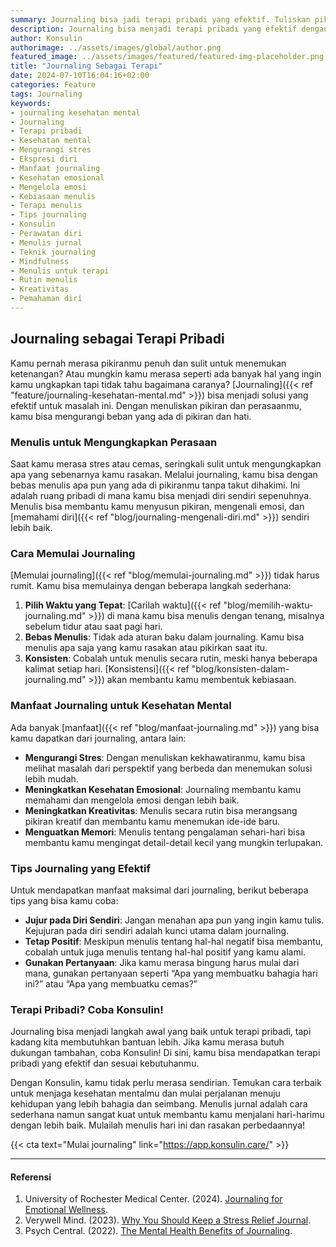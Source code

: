 ```yaml
---
summary: Journaling bisa jadi terapi pribadi yang efektif. Tuliskan pikiranmu dan rasakan beban berkurang.
description: Journaling bisa menjadi terapi pribadi yang efektif dengan membantu kamu mengekspresikan pikiran dan perasaan, sehingga mengurangi beban mental. Dengan menulis, kamu dapat memahami dan mengelola emosi lebih baik, mengurangi stres, dan meningkatkan kreativitas serta kesehatan emosional. Mulailah dengan memilih waktu yang tepat, menulis secara bebas, dan konsisten. Journaling juga bisa melengkapi terapi pribadi jika kamu memerlukan dukungan tambahan. Coba Konsulin untuk mendapatkan terapi pribadi yang sesuai kebutuhanmu dan rasakan perbedaannya dalam menjaga kesehatan mentalmu. Terapi pribadi? Coba Konsulin!
author: Konsulin
authorimage: ../assets/images/global/author.png
featured_image: ../assets/images/featured/featured-img-placeholder.png
title: "Journaling Sebagai Terapi"
date: 2024-07-10T16:04:16+02:00
categories: Feature
tags: Journaling
keywords:
- journaling kesehatan mental
- Journaling
- Terapi pribadi
- Kesehatan mental
- Mengurangi stres
- Ekspresi diri
- Manfaat journaling
- Kesehatan emosional
- Mengelola emosi
- Kebiasaan menulis
- Terapi menulis
- Tips journaling
- Konsulin
- Perawatan diri
- Menulis jurnal
- Teknik journaling
- Mindfulness
- Menulis untuk terapi
- Rutin menulis
- Kreativitas
- Pemahaman diri
---
```


## Journaling sebagai Terapi Pribadi

Kamu pernah merasa pikiranmu penuh dan sulit untuk menemukan ketenangan? Atau mungkin kamu merasa seperti ada banyak hal yang ingin kamu ungkapkan tapi tidak tahu bagaimana caranya? [Journaling]({{< ref "feature/journaling-kesehatan-mental.md" >}}) bisa menjadi solusi yang efektif untuk masalah ini. Dengan menuliskan pikiran dan perasaanmu, kamu bisa mengurangi beban yang ada di pikiran dan hati.

### Menulis untuk Mengungkapkan Perasaan

Saat kamu merasa stres atau cemas, seringkali sulit untuk mengungkapkan apa yang sebenarnya kamu rasakan. Melalui journaling, kamu bisa dengan bebas menulis apa pun yang ada di pikiranmu tanpa takut dihakimi. Ini adalah ruang pribadi di mana kamu bisa menjadi diri sendiri sepenuhnya. Menulis bisa membantu kamu menyusun pikiran, mengenali emosi, dan [memahami diri]({{< ref "blog/journaling-mengenali-diri.md" >}}) sendiri lebih baik.

### Cara Memulai Journaling

[Memulai journaling]({{< ref "blog/memulai-journaling.md" >}}) tidak harus rumit. Kamu bisa memulainya dengan beberapa langkah sederhana:

1. **Pilih Waktu yang Tepat**: [Carilah waktu]({{< ref "blog/memilih-waktu-journaling.md" >}}) di mana kamu bisa menulis dengan tenang, misalnya sebelum tidur atau saat pagi hari.
2. **Bebas Menulis**: Tidak ada aturan baku dalam journaling. Kamu bisa menulis apa saja yang kamu rasakan atau pikirkan saat itu.
3. **Konsisten**: Cobalah untuk menulis secara rutin, meski hanya beberapa kalimat setiap hari. [Konsistensi]({{< ref "blog/konsisten-dalam-journaling.md" >}}) akan membantu kamu membentuk kebiasaan.

### Manfaat Journaling untuk Kesehatan Mental

Ada banyak [manfaat]({{< ref "blog/manfaat-journaling.md" >}}) yang bisa kamu dapatkan dari journaling, antara lain:

- **Mengurangi Stres**: Dengan menuliskan kekhawatiranmu, kamu bisa melihat masalah dari perspektif yang berbeda dan menemukan solusi lebih mudah.
- **Meningkatkan Kesehatan Emosional**: Journaling membantu kamu memahami dan mengelola emosi dengan lebih baik.
- **Meningkatkan Kreativitas**: Menulis secara rutin bisa merangsang pikiran kreatif dan membantu kamu menemukan ide-ide baru.
- **Menguatkan Memori**: Menulis tentang pengalaman sehari-hari bisa membantu kamu mengingat detail-detail kecil yang mungkin terlupakan.

### Tips Journaling yang Efektif

Untuk mendapatkan manfaat maksimal dari journaling, berikut beberapa tips yang bisa kamu coba:

- **Jujur pada Diri Sendiri**: Jangan menahan apa pun yang ingin kamu tulis. Kejujuran pada diri sendiri adalah kunci utama dalam journaling.
- **Tetap Positif**: Meskipun menulis tentang hal-hal negatif bisa membantu, cobalah untuk juga menulis tentang hal-hal positif yang kamu alami.
- **Gunakan Pertanyaan**: Jika kamu merasa bingung harus mulai dari mana, gunakan pertanyaan seperti “Apa yang membuatku bahagia hari ini?” atau “Apa yang membuatku cemas?”

### Terapi Pribadi? Coba Konsulin!

Journaling bisa menjadi langkah awal yang baik untuk terapi pribadi, tapi kadang kita membutuhkan bantuan lebih. Jika kamu merasa butuh dukungan tambahan, coba Konsulin! Di sini, kamu bisa mendapatkan terapi pribadi yang efektif dan sesuai kebutuhanmu.

Dengan Konsulin, kamu tidak perlu merasa sendirian. Temukan cara terbaik untuk menjaga kesehatan mentalmu dan mulai perjalanan menuju kehidupan yang lebih bahagia dan seimbang. Menulis jurnal adalah cara sederhana namun sangat kuat untuk membantu kamu menjalani hari-harimu dengan lebih baik. Mulailah menulis hari ini dan rasakan perbedaannya!

{{< cta text="Mulai journaling" link="https://app.konsulin.care/" >}}

---

#### Referensi

1. University of Rochester Medical Center. (2024). [Journaling for Emotional Wellness](https://www.urmc.rochester.edu/encyclopedia/content.aspx?ContentID=4552&ContentTypeID=1).
1. Verywell Mind. (2023). [Why You Should Keep a Stress Relief Journal](https://www.verywellmind.com/the-benefits-of-journaling-for-stress-management-3144611).
1. Psych Central. (2022). [The Mental Health Benefits of Journaling](https://psychcentral.com/health/ways-to-get-to-know-yourself-better#what-now).
